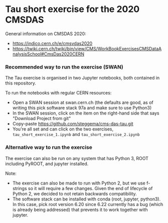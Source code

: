 # Tau short exercise for the 2020 CMSDAS

General information on CMSDAS 2020:
* https://indico.cern.ch/e/cmsvdas2020
* https://twiki.cern.ch/twiki/bin/view/CMS/WorkBookExercisesCMSDataAnalysisSchool#CmsDas2020CERN

### Recommended way to run the exercise (SWAN)

The Tau exercise is organised in two Jupyter notebooks, both contained in this repository.

To run the notebooks with regular CERN resources:
* Open a SWAN session at swan.cern.ch (the defaults are good, as of writing this pick software stack 97a and make sure to use Python3)
* In the SWAN session, click on the item on the right-hand side that says "Download Project from git"
* Copy-paste https://github.com/steggema/cms-das-tau.git
* You're all set and can click on the two exercises, `tau_short_exercise_1.ipynb` and `tau_short_exercise_2.ipynb`

### Alternative way to run the exercise

The exercise can also be run on any system that has Python 3, ROOT including PyROOT, and jupyter installed.

Note:
* The exercise can also be made to run with Python 2, but we use f-strings so it will require a few changes. Given the end of lifecycle of Python 2, we decided to not retain backwards compatibility.
* The software stack can be installed with conda (root, jupyter, python3). In this case, pick root version 6.20 since 6.22 currently has a bug (which is already being addressed) that prevents it to work together with jupyter.
